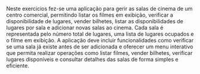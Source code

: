 Neste exercicios fez-se uma aplicação para gerir as salas de cinema de um centro comercial, permitindo listar os filmes em exibição, verificar a disponibilidade de lugares, vender bilhetes, listar as disponibilidades de lugares por sala e adicionar novas salas ao cinema. Cada sala é representada pelo número total de lugares, uma lista de lugares ocupados e o filme em exibição. A aplicação deve incluir funcionalidades como verificar se uma sala já existe antes de ser adicionada e oferecer um menu interativo que permita realizar operações como listar filmes, vender bilhetes, verificar lugares disponíveis e consultar detalhes das salas de forma simples e eficiente.






